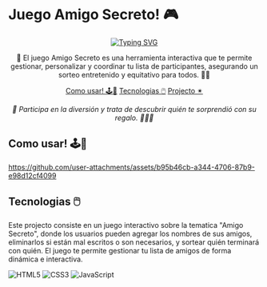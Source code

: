 # Juego Amigo Secreto! 🎮

<div align="center">
  <a href="https://git.io/typing-svg">
    <img src="https://readme-typing-svg.demolab.com?font=Fira+Code&pause=1000&color=238636&center=true&vCenter=true&repeat=true&width=435&lines=Juego+Amigo+Secreto!+🎁" alt="Typing SVG" />
  </a>
</div>
<p align="center"> 
  🎁 El juego Amigo Secreto es una herramienta interactiva que te permite gestionar, personalizar y coordinar tu lista de participantes, asegurando un sorteo entretenido y equitativo para todos. 🤝🎉
</p> 

<p align="center">
  <a href="#-como-usar">Como usar! 🕹️🎲</a>
  <a href="#-tecnologias">Tecnologias 🖱️</a>
  <a href="#-proyecto">Projecto ✴︎</a>
</p>

<p align="center">
  <i>🎉 Participa en la diversión y trata de descubrir quién te sorprendió con su regalo. 🤔🎁✨</i>
</p>

## Como usar! 🕹️🎲

https://github.com/user-attachments/assets/b95b46cb-a344-4706-87b9-e98d12cf4099

## Tecnologias 🖱️

Este projecto consiste en un juego interactivo sobre la tematica "Amigo Secreto", donde los usuarios pueden agregar los nombres de sus amigos, eliminarlos si están mal escritos o son necesarios, y sortear quién terminará con quién. El juego te permite gestionar tu lista de amigos de forma dinámica e interactiva.

![HTML5](https://img.shields.io/badge/HTML5-E34F26?style=for-the-badge&logo=html5&logoColor=white)
![CSS3](https://img.shields.io/badge/CSS3-1572B6?style=for-the-badge&logo=css3&logoColor=white)
![JavaScript](https://img.shields.io/badge/JavaScript-F7DF1E?style=for-the-badge&logo=javascript&logoColor=black)


